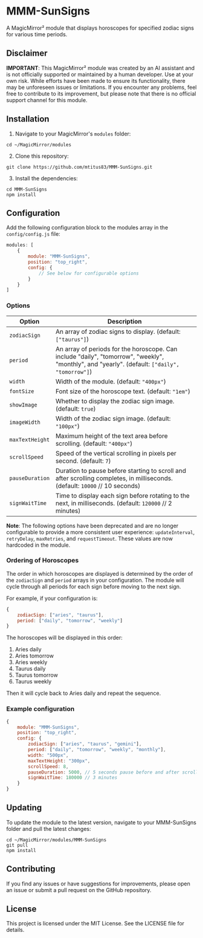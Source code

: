 # MMM-SunSigns

A MagicMirror² module that displays horoscopes for specified zodiac signs for various time periods.

## Disclaimer

**IMPORTANT**: This MagicMirror² module was created by an AI assistant and is not officially supported or maintained by a human developer. Use at your own risk. While efforts have been made to ensure its functionality, there may be unforeseen issues or limitations. If you encounter any problems, feel free to contribute to its improvement, but please note that there is no official support channel for this module.

## Installation

1. Navigate to your MagicMirror's `modules` folder:
```
cd ~/MagicMirror/modules
```
2. Clone this repository:
```
git clone https://github.com/mtitus83/MMM-SunSigns.git
```
3. Install the dependencies:
```
cd MMM-SunSigns
npm install
```

## Configuration

Add the following configuration block to the modules array in the `config/config.js` file:

```javascript
modules: [
    {
        module: "MMM-SunSigns",
        position: "top_right",
        config: {
            // See below for configurable options
        }
    }
]
```

### Options

| Option           | Description                                                                                     |
|------------------|-------------------------------------------------------------------------------------------------|
| `zodiacSign`     | An array of zodiac signs to display. (default: `["taurus"]`)                                    |
| `period`         | An array of periods for the horoscope. Can include "daily", "tomorrow", "weekly", "monthly", and "yearly". (default: `["daily", "tomorrow"]`) |
| `width`          | Width of the module. (default: `"400px"`)                                                       |
| `fontSize`       | Font size of the horoscope text. (default: `"1em"`)                                             |
| `showImage`      | Whether to display the zodiac sign image. (default: `true`)                                     |
| `imageWidth`     | Width of the zodiac sign image. (default: `"100px"`)                                            |
| `maxTextHeight`  | Maximum height of the text area before scrolling. (default: `"400px"`)                          |
| `scrollSpeed`    | Speed of the vertical scrolling in pixels per second. (default: `7`)                            |
| `pauseDuration`  | Duration to pause before starting to scroll and after scrolling completes, in milliseconds. (default: `10000` // 10 seconds) |
| `signWaitTime`   | Time to display each sign before rotating to the next, in milliseconds. (default: `120000` // 2 minutes) |

**Note**: The following options have been deprecated and are no longer configurable to provide a more consistent user experience: `updateInterval`, `retryDelay`, `maxRetries`, and `requestTimeout`. These values are now hardcoded in the module.

### Ordering of Horoscopes

The order in which horoscopes are displayed is determined by the order of the `zodiacSign` and `period` arrays in your configuration. The module will cycle through all periods for each sign before moving to the next sign. 

For example, if your configuration is:

```javascript
{
    zodiacSign: ["aries", "taurus"],
    period: ["daily", "tomorrow", "weekly"]
}
```

The horoscopes will be displayed in this order:

1. Aries daily
2. Aries tomorrow
3. Aries weekly
4. Taurus daily
5. Taurus tomorrow
6. Taurus weekly

Then it will cycle back to Aries daily and repeat the sequence.

### Example configuration

```javascript
{
    module: "MMM-SunSigns",
    position: "top_right",
    config: {
        zodiacSign: ["aries", "taurus", "gemini"],
        period: ["daily", "tomorrow", "weekly", "monthly"],
        width: "500px",
        maxTextHeight: "300px",
        scrollSpeed: 8,
        pauseDuration: 5000, // 5 seconds pause before and after scrolling
        signWaitTime: 180000 // 3 minutes
    }
}
```

## Updating

To update the module to the latest version, navigate to your MMM-SunSigns folder and pull the latest changes:

```
cd ~/MagicMirror/modules/MMM-SunSigns
git pull
npm install
```

## Contributing

If you find any issues or have suggestions for improvements, please open an issue or submit a pull request on the GitHub repository.

## License

This project is licensed under the MIT License. See the LICENSE file for details.
